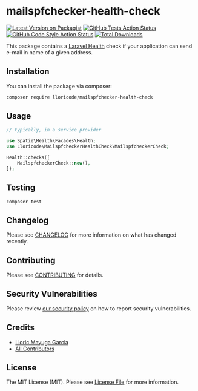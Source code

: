 
# mailspfchecker-health-check

[![Latest Version on Packagist](https://img.shields.io/packagist/v/lloricode/mailspfchecker-health-check.svg?style=flat-square)](https://packagist.org/packages/lloricode/mailspfchecker-health-check)
[![GitHub Tests Action Status](https://img.shields.io/github/workflow/status/lloricode/mailspfchecker-health-check/run-tests?label=tests)](https://github.com/lloricode/mailspfchecker-health-check/actions?query=workflow%3Arun-tests+branch%3Amain)
[![GitHub Code Style Action Status](https://img.shields.io/github/workflow/status/lloricode/mailspfchecker-health-check/Fix%20PHP%20code%20style%20issues?label=code%20style)](https://github.com/lloricode/mailspfchecker-health-check/actions?query=workflow%3A"Fix+PHP+code+style+issues"+branch%3Amain)
[![Total Downloads](https://img.shields.io/packagist/dt/lloricode/mailspfchecker-health-check.svg?style=flat-square)](https://packagist.org/packages/lloricode/mailspfchecker-health-check)

This package contains a [Laravel Health](https://spatie.be/docs/laravel-health) check if your application can send e-mail in name of a given address.

## Installation

You can install the package via composer:

```bash
composer require lloricode/mailspfchecker-health-check
```

## Usage

```php
// typically, in a service provider

use Spatie\Health\Facades\Health;
use Lloricode\MailspfcheckerHealthCheck\MailspfcheckerCheck;

Health::checks([
    MailspfcheckerCheck::new(),
]);
```

## Testing

```bash
composer test
```

## Changelog

Please see [CHANGELOG](CHANGELOG.md) for more information on what has changed recently.

## Contributing

Please see [CONTRIBUTING](CONTRIBUTING.md) for details.

## Security Vulnerabilities

Please review [our security policy](../../security/policy) on how to report security vulnerabilities.

## Credits

- [Lloric Mayuga Garcia](https://github.com/lloricode)
- [All Contributors](../../contributors)

## License

The MIT License (MIT). Please see [License File](LICENSE.md) for more information.
